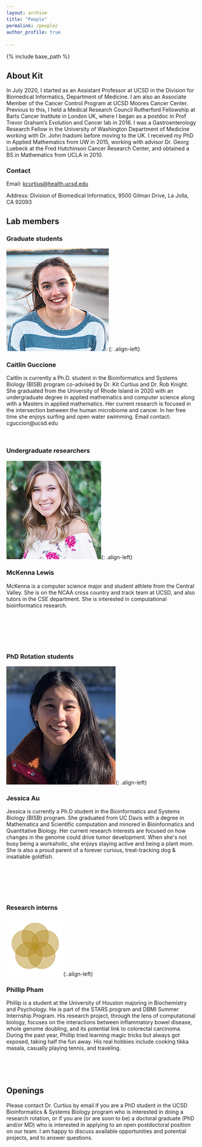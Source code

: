 ```yaml
---
layout: archive
title: "People"
permalink: /people/
author_profile: true

---
```


{% include base_path %}



<h2>About Kit</h2>

In July 2020, I started as an Assistant Professor at UCSD in the Division for Biomedical Informatics, Department of Medicine. I am also an Associate Member of the Cancer Control Program at UCSD Moores Cancer Center. Previous to this, I held a Medical Research Council Rutherford Fellowship at Barts Cancer Institute in London UK, where I began as a postdoc in Prof Trevor Graham’s Evolution and Cancer lab in 2016. I was a Gastroenterology Research Fellow in the University of Washington Department of Medicine working with Dr. John Inadomi before moving to the UK. I received my PhD in Applied Mathematics from UW in 2015, working with advisor Dr. Georg Luebeck at the Fred Hutchinson Cancer Research Center, and obtained a BS in Mathematics from UCLA in 2010. 

<h3>Contact</h3>

Email: kcurtius@health.ucsd.edu

Address: Division of Biomedical Informatics, 9500 Gilman Drive, La Jolla, CA 92093

<h2>Lab members</h2>

<h3>Graduate students</h3>

![caitlin](/images/CaitlinGuccione_small.png){: .align-left}
<h3>Caitlin Guccione</h3>
Caitlin is currently a Ph.D. student in the Bioinformatics and Systems Biology (BISB) program co-advised by Dr. Kit Curtius and Dr. Rob Knight. She graduated from the University of Rhode Island in 2020 with an undergraduate degree in applied mathematics and computer science along with a Masters in applied mathematics. Her current research is focused in the intersection between the human microbiome and cancer. In her free time she enjoys surfing and open water swimming. Email contact: cguccion@ucsd.edu

&nbsp;

<h3>Undergraduate researchers</h3>

 ![mckenna](/images/MckennaLewis.png){: .align-left}
 <h3>McKenna Lewis</h3>
 McKenna is a computer science major and student athlete from the Central Valley. She is on the NCAA cross country and track team at UCSD, and also tutors in the CSE department. She is interested in computational bioinformatics research.
 
 &nbsp;
 
 &nbsp;
 
 &nbsp;

 <h3>PhD Rotation students</h3>

 ![mckenna](/images/JA_headshot.png){: .align-left}
 <h3>Jessica Au</h3>
 Jessica is currently a Ph.D student in the Bioinformatics and Systems Biology (BISB) program. She graduated from UC Davis with a degree in Mathematics and Scientific computation and minored in Bioinformatics and Quantitative Biology. Her current research interests are focused on how changes in the genome could drive tumor development. When she's not busy being a workaholic, she enjoys staying active and being a plant mom. She is also a proud parent of a forever curious, treat-tracking dog & insatiable goldfish.
 
 &nbsp;
 
&nbsp;

&nbsp;
 <h3>Research interns</h3>

![phillip](/images/Lab_photo_placeholder.png){:.align-left}
<h3>Phillip Pham</h3>
Phillip is a student at the University of Houston majoring in Biochemistry and Psychology. He is part of the STARS program and DBMI Summer Internship Program. His research project, through the lens of computational biology, focuses on the interactions between inflammatory bowel disease, whole genome doubling, and its potential link to colorectal carcinoma. During the past year, Phillip tried learning magic tricks but always got exposed, taking half the fun away. His real hobbies include cooking tikka masala, casually playing tennis, and traveling.

&nbsp; 

&emsp;

<h2>Openings</h2>

 Please contact Dr. Curtius by email if you are a PhD student in the UCSD Bioinformatics & Systems Biology program who is interested in doing a research rotation, or if you are (or are soon to be) a doctoral graduate (PhD and/or MD) who is interested in applying to an open postdoctoral position on our team. I am happy to discuss available opportunities and potential projects, and to answer questions. 



